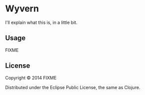 # Wyvern

I'll explain what this is, in a little bit. 

## Usage

FIXME

## License

Copyright © 2014 FIXME

Distributed under the Eclipse Public License, the same as Clojure.
